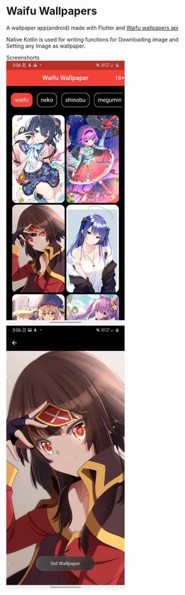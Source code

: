 # Waifu Wallpapers

A wallpaper app(android) made with Flutter and [Waifu wallpapers api](https://api.waifu.pics)

Native Kotlin is used for writing functions for Downloading image and Setting any Image as wallpaper.

Screenshorts
<br>
<img src="screenshots/home.jpg" height = 700/>
<img src="screenshots/page.jpg" height = 700/>
